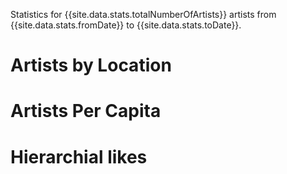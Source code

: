 Statistics for {{site.data.stats.totalNumberOfArtists}} artists from {{site.data.stats.fromDate}} to {{site.data.stats.toDate}}.

# Artists by Location
<div class="geoMap" data-url="data/artistsByLocation.json"></div>

# Artists Per Capita
<div class="geoMap" data-url="data/artistsPerCapita.json"></div>

<div class="table" data-url="data/artistsLocationTable.json" 
     data-columns='[["string", "Location"],["number", "Artists"],["number", "Artists per 100 000 people"]]'>
</div>

# Hierarchial likes
<!-- <iframe src="artistHierarchialGraph.html" width="960" height="960" scrolling="no"></iframe> -->
